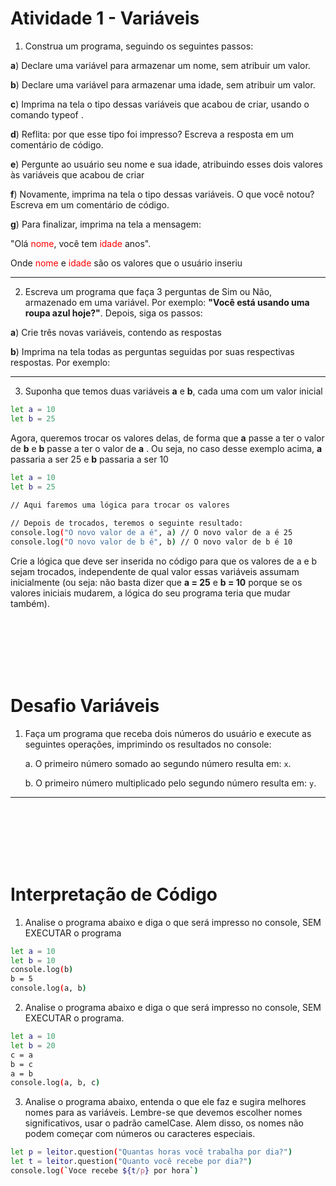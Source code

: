 # Atividade 1 - Variáveis
 1. Construa um programa, seguindo os seguintes passos:
 
 **a**) Declare uma variável para armazenar um nome, sem atribuir um valor.

 **b**) Declare uma variável para armazenar uma idade, sem atribuir um valor.
 
 **c**) Imprima na tela o tipo dessas variáveis que acabou de criar, usando o comando 
typeof .

 **d**) Reflita: por que esse tipo foi impresso? Escreva a resposta em um comentário 
de código.

 **e**) Pergunte ao usuário seu nome e sua idade, atribuindo esses dois valores às 
variáveis que acabou de criar

**f**) Novamente, imprima na tela o tipo dessas variáveis. O que você notou? Escreva 
em um comentário de código.

 **g**) Para finalizar, imprima na tela a mensagem:
 
 "Olá <span style="color:red">nome</span>, você tem <span style="color:red">idade</span> anos".
 
 Onde <span style="color:red">nome</span> e <span style="color:red">idade</span> são os valores que o usuário inseriu
 
 ---
 
 
 
 2. Escreva um programa que faça 3 perguntas de Sim ou Não, armazenado em uma 
variável. Por exemplo: **"Você está usando uma roupa azul hoje?"**. Depois, siga os passos:

 **a**) Crie três novas variáveis, contendo as respostas
 
 **b**) Imprima na tela todas as perguntas seguidas por suas respectivas respostas. 
Por exemplo:

---

3. Suponha que temos duas variáveis 
**a** e **b**, cada uma com um valor inicial

```bash
let a = 10
let b = 25
```

Agora, queremos trocar os valores delas, de forma que 
**a** passe a ter o valor de **b** e
 **b** passe a ter o valor de 
**a** . 
Ou seja, no caso desse exemplo acima, **a** passaria a ser 25 e **b** passaria a ser 10

```bash
let a = 10 
let b = 25 
 
// Aqui faremos uma lógica para trocar os valores 

// Depois de trocados, teremos o seguinte resultado: 
console.log("O novo valor de a é", a) // O novo valor de a é 25 
console.log("O novo valor de b é", b) // O novo valor de b é 10
```


Crie a lógica que deve ser inserida no código para que os valores de a e b sejam 
trocados, independente de qual valor essas variáveis assumam inicialmente (ou 
seja: não basta dizer que 
**a = 25** e 
**b = 10** porque se os valores iniciais mudarem, a 
lógica do seu programa teria que mudar também).


<br><br><br><br><br>

# Desafio Variáveis

1. Faça um programa que receba dois números do usuário e execute as seguintes operações, imprimindo os resultados no console:

    a. O primeiro número somado ao segundo número resulta em: `x`.
    
    b. O primeiro número multiplicado pelo segundo número resulta em: `y`.

---

<br><br><br><br><br>

# Interpretação de Código
 1. Analise o programa abaixo e diga o que será impresso no console, SEM 
EXECUTAR o programa

```bash
let a = 10 
let b = 10 
console.log(b) 
b = 5 
console.log(a, b)
```

2. Analise o programa abaixo e diga o que será impresso no console, SEM 
EXECUTAR o programa.

```bash
let a = 10 
let b = 20 
c = a 
b = c 
a = b 
console.log(a, b, c)
```

3. Analise o programa abaixo, entenda o que ele faz e sugira melhores nomes 
para as variáveis. Lembre-se que devemos escolher nomes significativos, 
usar o padrão camelCase. Alem disso, os nomes não podem começar com 
números ou caracteres especiais.

```bash
let p = leitor.question("Quantas horas você trabalha por dia?") 
let t = leitor.question("Quanto você recebe por dia?") 
console.log(`Voce recebe ${t/p} por hora`)
```
